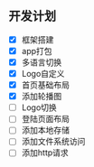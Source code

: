 ## 开发计划

- [x] 框架搭建
- [x] app打包
- [x] 多语言切换
- [x] Logo自定义
- [x] 首页基础布局
- [x] 添加轮播图
- [ ] Logo切换
- [ ] 登陆页面布局
- [ ] 添加本地存储
- [ ] 添加文件系统访问
- [ ] 添加http请求
